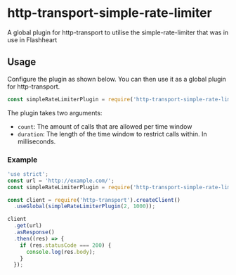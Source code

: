 # http-transport-simple-rate-limiter
A global plugin for http-transport to utilise the simple-rate-limiter that was in use in Flashheart

## Usage

Configure the plugin as shown below. You can then use it as a global plugin for http-transport.
```js
const simpleRateLimiterPlugin = require('http-transport-simple-rate-limiter')(count, duration);
```

The plugin takes two arguments:
- `count`: The amount of calls that are allowed per time window
- `duration`: The length of the time window to restrict calls within. In milliseconds.

### Example

```js
'use strict';
const url = 'http://example.com/';
const simpleRateLimiterPlugin = require('http-transport-simple-rate-limiter');

const client = require('http-transport').createClient()
  .useGlobal(simpleRateLimiterPlugin(2, 1000));

client
  .get(url)
  .asResponse()
  .then((res) => {
    if (res.statusCode === 200) {
      console.log(res.body);
    }
  });
```
